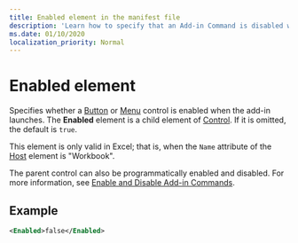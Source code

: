 ```yaml
---
title: Enabled element in the manifest file
description: 'Learn how to specify that an Add-in Command is disabled when the add-in launches.'
ms.date: 01/10/2020
localization_priority: Normal
---
```


# Enabled element

Specifies whether a [Button](control.md#button-control) or [Menu](control.md#menu-dropdown-button-controls) control is enabled when the add-in launches. The **Enabled** element is a child element of [Control](control.md). If it is omitted, the default is `true`.

This element is only valid in Excel; that is, when the `Name` attribute of the [Host](host.md) element is "Workbook".

The parent control can also be programmatically enabled and disabled. For more information, see [Enable and Disable Add-in Commands](../../design/disable-add-in-commands.md).

## Example

```xml
<Enabled>false</Enabled>
```
